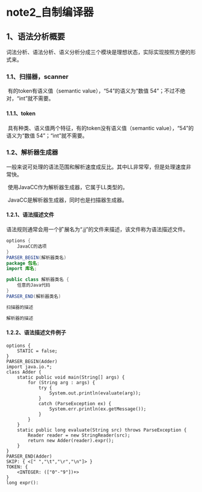 # note2_自制编译器

## 1、语法分析概要

​	词法分析、语法分析、语义分析分成三个模块是理想状态，实际实现按照方便的形式来。

### 1.1、扫描器，scanner

​	有的token有语义值（semantic  value），“54”的语义为“数值  54”；不过不绝对，“int”就不需要。

#### 1.1.1、token

​	具有种类、语义值两个特征，有的token没有语义值（semantic  value），“54”的语义为“数值  54”；“int”就不需要。



### 1.2、解析器生成器

​	一般来说可处理的语法范围和解析速度成反比。其中LL非常窄，但是处理速度非常快。

​	使用JavaCC作为解析器生成器，它属于LL类型的。

​	JavaCC是解析器生成器，同时也是扫描器生成器。

#### 1.2.1、语法描述文件

​	语法规则通常会用一个扩展名为“.jj”的文件来描述，该文件称为语法描述文件。

```java
options {
    JavaCC的选项
}
PARSER_BEGIN(解析器类名)
package 包名;
import 库名;

public class 解析器类名 {
	任意的Java代码
}
PARSER_END(解析器类名)

扫描器的描述

解析器的描述
```

#### 1.2.2、语法描述文件例子

```
options {
    STATIC = false;
}
PARSER_BEGIN(Adder)
import java.io.*;
class Adder {
    static public void main(String[] args) {
        for (String arg : args) {
            try {
                System.out.println(evaluate(arg));
            }
            catch (ParseException ex) {
                System.err.println(ex.getMessage());
            }
        }
    }
    static public long evaluate(String src) throws ParseException {
        Reader reader = new StringReader(src);
        return new Adder(reader).expr();
    }
}
PARSER_END(Adder)
SKIP: { <[" ","\t","\r","\n"]> }
TOKEN: {
    <INTEGER: (["0"-"9"])+>
}
long expr():

```



